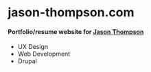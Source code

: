 # jason-thompson.com
#### Portfolio/resume website for [Jason Thompson](https://www.jason-thompson.com)
- UX Design
- Web Development
- Drupal
